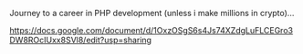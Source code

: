 Journey to a career in PHP development (unless i make millions in crypto)...

https://docs.google.com/document/d/1OxzOSgS6s4Js74XZdgLuFLCEGro3DW8ROcIUxx8SVl8/edit?usp=sharing

